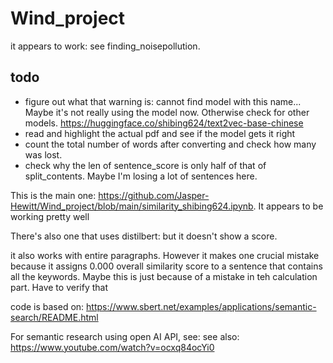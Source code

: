 # Wind_project

it appears to work: see finding_noisepollution. 

## todo
- figure out what that warning is: cannot find model with this name... Maybe it's not really using the model now. Otherwise check for other models. https://huggingface.co/shibing624/text2vec-base-chinese 
- read and highlight the actual pdf and see if the model gets it right
- count the total number of words after converting and check how many was lost.
- check why the len of sentence_score is only half of that of split_contents. Maybe I'm losing a lot of sentences here. 

This is the main one: https://github.com/Jasper-Hewitt/Wind_project/blob/main/similarity_shibing624.ipynb. It appears to be working pretty well

There's also one that uses distilbert: but it doesn't show a score. 

it also works with entire paragraphs. However it makes one crucial mistake because it assigns 0.000 overall similarity score to a sentence that contains all the keywords. Maybe this is just because of a mistake in teh calculation part. Have to verify that

code is based on: https://www.sbert.net/examples/applications/semantic-search/README.html




For semantic research using open AI API, see: 
see also: https://www.youtube.com/watch?v=ocxq84ocYi0 
